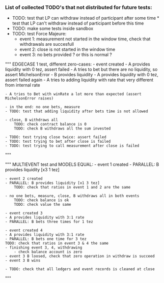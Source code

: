 ### List of collected TODO's that not distributed for future tests:
- TODO: test that LP can withdraw instead of participant after some time
        * test that LP can't withdraw instead of participant before this time
- TODO: make some tests inside sandbox
- TODO: test Force Majeure:
    - event 1: measurement not started in the window time, check that withdrawals are succesfull
    - event 2: close is not started in the window time
    - event 3: no bets provided ? or this is normal ?


""" EDGECASE 1 test, different zero-cases:
    - event created
    - A provides liquidity with 0 tez, assert failed
    - A tries to bet but there are no liquidity, so assert MichelsonError
    - B provides liquidity
    - A provides liquidity with 0 tez, assert failed again
    - A tries to adding liquidity with rate that very different from internal rate

    - A tries to Bet with winRate a lot more than expected (assert MichelsonError raises)

    - in the end: no one bets, measure
    - TODO: test that adding liquidity after bets time is not allowed

    - close, B withdraws all
        TODO: check contract balance is 0
        TODO: check B withdraws all the sum invested

    - TODO: test trying close twice: assert failed
    - TODO: test trying to bet after close is failed
    - TODO: test trying to call measurement after close is failed
"""


""" MULTIEVENT test and MODELS EQUAL:
    - event 1 created
    - PARALLEL: B provides liquidity [x3 1 tez]

    - event 2 created
    - PARALLEL: B provides liquidity [x1 3 tez]
        TODO: check that ratios in event 1 and 2 are the same

    - no one bets, measure, close, B withdraws all in both events
        TODO: check balance is ok
        TODO: check value the same 

    - event created 3
    - A provides liquidity with 3:1 rate
    - PARALLEL: B bets three times for 1 tez

    - event created 4
    - A provides liquidity with 3:1 rate
    - PARALLEL: B bets one time for 3 tez
    TODO: check that ratios in event 3 & 4 the same
    - finishing event 3, 4, withdrawing
        - check balance account is zero
    - event 3 B loosed, check that zero operation in withdraw is succeed
    - event 3 B wins

    - TODO: check that all ledgers and event records is cleaned at close
"""

